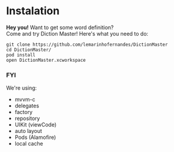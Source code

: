 # Instalation

**Hey you!** Want to get some word definition? <br>
Come and try Diction Master! Here's what you need to do:

```
git clone https://github.com/lemarinhofernandes/DictionMaster
cd DictionMaster/
pod install
open DictionMaster.xcworkspace
```

### FYI
We're using:
- mvvm-c
- delegates
- factory
- repository
- UIKit (viewCode)
- auto layout
- Pods (Alamofire)
- local cache
